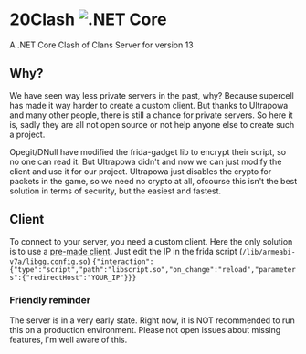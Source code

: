 # 20Clash ![.NET Core](https://github.com/Incr3dible/20Clash/workflows/.NET%20Core/badge.svg?branch=master)
A .NET Core Clash of Clans Server for version 13

## Why?
We have seen way less private servers in the past, why? Because supercell has made it way harder to create a custom client. But thanks to Ultrapowa and many other people, there is still a chance for private servers. So here it is, sadly they are all not open source or not help anyone else to create such a project. 

Opegit/DNull have modified the frida-gadget lib to encrypt their script, so no one can read it. But Ultrapowa didn't and now we can just modify the client and use it for our project. Ultrapowa just disables the crypto for packets in the game, so we need no crypto at all, ofcourse this isn't the best solution in terms of security, but the easiest and fastest.

## Client
To connect to your server, you need a custom client. Here the only solution is to use a [pre-made client](https://gofile.io/d/tFBU3Y).
Just edit the IP in the frida script (```/lib/armeabi-v7a/libgg.config.so```)
```{"interaction":{"type":"script","path":"libscript.so","on_change":"reload","parameters":{"redirectHost":"YOUR_IP"}}}```

### Friendly reminder
The server is in a very early state. Right now, it is NOT recommended to run this on a production environment. Please not open issues about missing features, i'm well aware of this.
